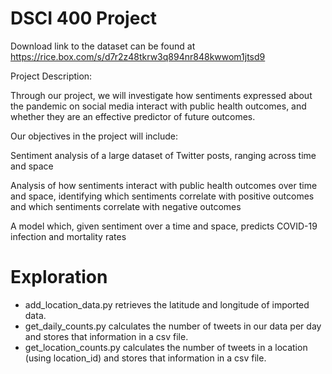 # DSCI 400 Project

Download link to the dataset can be found at https://rice.box.com/s/d7r2z48tkrw3q894nr848kwwom1jtsd9

Project Description:

Through our project, we will investigate how sentiments expressed about the pandemic on social media interact with public health outcomes, and whether they are an effective predictor of future outcomes.

Our objectives in the project will include:

Sentiment analysis of a large dataset of Twitter posts, ranging across time and space

Analysis of how sentiments interact with public health outcomes over time and space, identifying which sentiments correlate with positive outcomes and which sentiments correlate with negative outcomes

A model which, given sentiment over a time and space, predicts COVID-19 infection and mortality rates

# Exploration

- add_location_data.py retrieves the latitude and longitude of imported data.
- get_daily_counts.py calculates the number of tweets in our data per day and stores that information in a csv file.
- get_location_counts.py calculates the number of tweets in a location (using location_id) and stores that information in a csv file.
